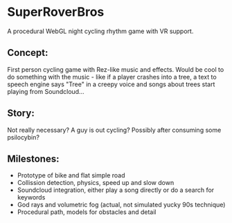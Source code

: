 # SuperRoverBros
A procedural WebGL night cycling rhythm game with VR support.

## Concept:
First person cycling game with Rez-like music and effects. Would be cool to do something with the music - like if a player crashes into a tree, a text to speech engine says "Tree" in a creepy voice and songs about trees start playing from Soundcloud...

## Story:
Not really necessary? A guy is out cycling? Possibly after consuming some psilocybin?

## Milestones:
- Prototype of bike and flat simple road
- Collission detection, physics, speed up and slow down
- Soundcloud integration, either play a song directly or do a search for keywords
- God rays and volumetric fog (actual, not simulated yucky 90s technique)
- Procedural path, models for obstacles and detail
